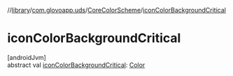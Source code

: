 //[library](../../../index.md)/[com.glovoapp.uds](../index.md)/[CoreColorScheme](index.md)/[iconColorBackgroundCritical](icon-color-background-critical.md)

# iconColorBackgroundCritical

[androidJvm]\
abstract val [iconColorBackgroundCritical](icon-color-background-critical.md): [Color](https://developer.android.com/reference/kotlin/androidx/compose/ui/graphics/Color.html)
